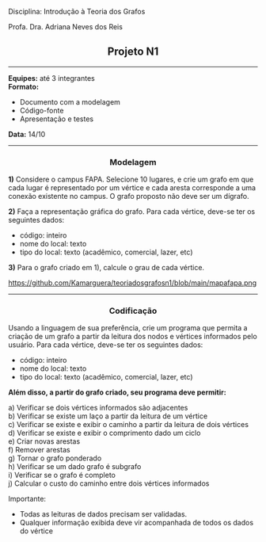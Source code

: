 Disciplina: Introdução à Teoria dos Grafos

Profa. Dra. Adriana Neves dos Reis

##  <center>Projeto N1</center>
___


**Equipes:** até 3 integrantes<br>
**Formato:**
- Documento com a modelagem
- Código-fonte
- Apresentação e testes

**Data:** 14/10
___
### <center>Modelagem</center> 

**1)** Considere o campus FAPA. Selecione 10 lugares, e crie um grafo em que cada lugar é representado
por um vértice e cada aresta corresponde a uma conexão existente no campus. O grafo proposto não
deve ser um dígrafo.

**2)** Faça a representação gráfica do grafo. Para cada vértice, deve-se ter os seguintes dados:
- código: inteiro
- nome do local: texto
- tipo do local: texto (acadêmico, comercial, lazer, etc)



**3)** Para o grafo criado em 1), calcule o grau de cada vértice.



https://github.com/Kamarguera/teoriadosgrafosn1/blob/main/mapafapa.png



___
### <center>Codificação</center>



Usando a linguagem de sua preferência, crie um programa que permita a criação de um grafo a partir
da leitura dos nodos e vértices informados pelo usuário.
Para cada vértice, deve-se ter os seguintes dados:
- código: inteiro
- nome do local: texto
- tipo do local: texto (acadêmico, comercial, lazer, etc)

**Além disso, a partir do grafo criado, seu programa deve permitir:**<p>
a) Verificar se dois vértices informados são adjacentes <br>
b) Verificar se existe um laço a partir da leitura de um vértice<br>
c)  Verificar se existe e exibir o caminho a partir da leitura de dois vértices<br>
d) Verificar se existe e exibir o comprimento dado um ciclo<br>
e) Criar novas arestas<br>
f) Remover arestas<br>
g) Tornar o grafo ponderado<br>
h) Verificar se um dado grafo é subgrafo<br>
i) Verificar se o grafo é completo<br>
j) Calcular o custo do caminho entre dois vértices informados<br>

Importante:
- Todas as leituras de dados precisam ser validadas.
- Qualquer informação exibida deve vir acompanhada de todos os dados do vértice



